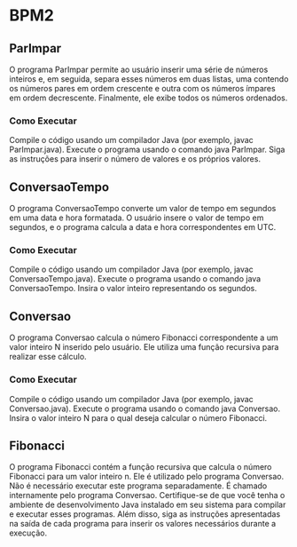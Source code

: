
# BPM2

## ParImpar
O programa ParImpar permite ao usuário inserir uma série de números inteiros e, em seguida, separa esses números em duas listas, uma contendo os números pares em ordem crescente e outra com os números ímpares em ordem decrescente. Finalmente, ele exibe todos os números ordenados.

### Como Executar
Compile o código usando um compilador Java (por exemplo, javac ParImpar.java).
Execute o programa usando o comando java ParImpar.
Siga as instruções para inserir o número de valores e os próprios valores.
## ConversaoTempo
O programa ConversaoTempo converte um valor de tempo em segundos em uma data e hora formatada. O usuário insere o valor de tempo em segundos, e o programa calcula a data e hora correspondentes em UTC.

### Como Executar
Compile o código usando um compilador Java (por exemplo, javac ConversaoTempo.java).
Execute o programa usando o comando java ConversaoTempo.
Insira o valor inteiro representando os segundos.
## Conversao
O programa Conversao calcula o número Fibonacci correspondente a um valor inteiro N inserido pelo usuário. Ele utiliza uma função recursiva para realizar esse cálculo.

### Como Executar
Compile o código usando um compilador Java (por exemplo, javac Conversao.java).
Execute o programa usando o comando java Conversao.
Insira o valor inteiro N para o qual deseja calcular o número Fibonacci.
## Fibonacci
O programa Fibonacci contém a função recursiva que calcula o número Fibonacci para um valor inteiro n. Ele é utilizado pelo programa Conversao.
Não é necessário executar este programa separadamente. É chamado internamente pelo programa Conversao.
Certifique-se de que você tenha o ambiente de desenvolvimento Java instalado em seu sistema para compilar e executar esses programas. Além disso, siga as instruções apresentadas na saída de cada programa para inserir os valores necessários durante a execução.